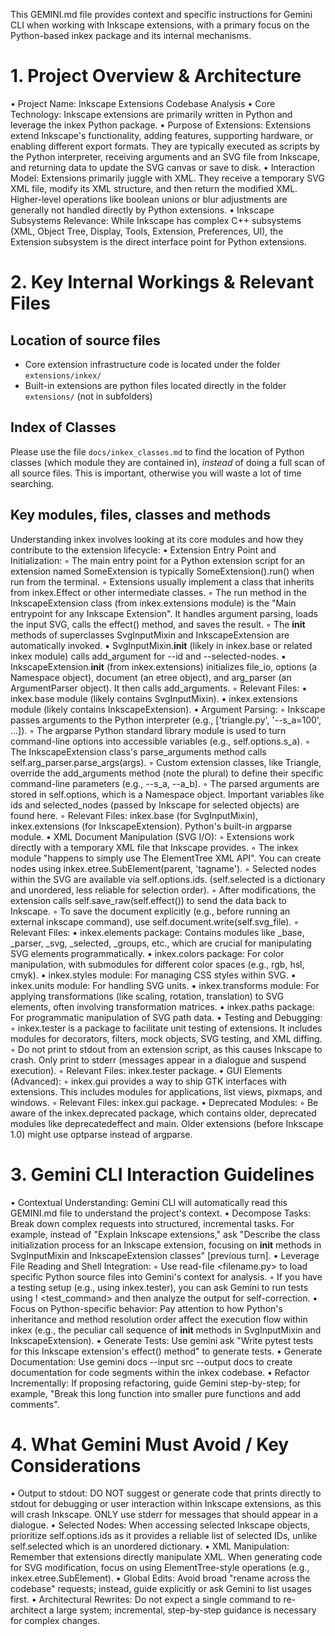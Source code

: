 This GEMINI.md file provides context and specific instructions for Gemini CLI when working with Inkscape extensions, with a primary focus on the Python-based inkex package and its internal mechanisms.

# 1. Project Overview & Architecture
• Project Name: Inkscape Extensions Codebase Analysis
• Core Technology: Inkscape extensions are primarily written in Python and leverage the inkex Python package.
• Purpose of Extensions: Extensions extend Inkscape's functionality, adding features, supporting hardware, or enabling different export formats. They are typically executed as scripts by the Python interpreter, receiving arguments and an SVG file from Inkscape, and returning data to update the SVG canvas or save to disk.
• Interaction Model: Extensions primarily juggle with XML. They receive a temporary SVG XML file, modify its XML structure, and then return the modified XML. Higher-level operations like boolean unions or blur adjustments are generally not handled directly by Python extensions.
• Inkscape Subsystems Relevance: While Inkscape has complex C++ subsystems (XML, Object Tree, Display, Tools, Extension, Preferences, UI), the Extension subsystem is the direct interface point for Python extensions.


# 2. Key Internal Workings & Relevant Files

## Location of source files
- Core extension infrastructure code is located under the folder `extensions/inkex/`
- Built-in extensions are python files located directly in the folder `extensions/` (not in subfolders)

## Index of Classes
Please use the file `docs/inkex_classes.md` to find the location of Python classes (which module they are contained in),
*instead* of doing a full scan of all source files. This is important, otherwise you will waste a lot of time searching.

## Key modules, files, classes and methods
Understanding inkex involves looking at its core modules and how they contribute to the extension lifecycle:
• Extension Entry Point and Initialization:
    ◦ The main entry point for a Python extension script for an extension named SomeExtension is typically SomeExtension().run() when run from the terminal.
    ◦ Extensions usually implement a class that inherits from inkex.Effect or other intermediate classes.
    ◦ The run method in the InkscapeExtension class (from inkex.extensions module) is the "Main entrypoint for any Inkscape Extension". It handles argument parsing, loads the input SVG, calls the effect() method, and saves the result.
    ◦ The __init__ methods of superclasses SvgInputMixin and InkscapeExtension are automatically invoked.
        ▪ SvgInputMixin.__init__ (likely in inkex.base or related inkex module) calls add_argument for --id and --selected-nodes.
        ▪ InkscapeExtension.__init__ (from inkex.extensions) initializes file_io, options (a Namespace object), document (an etree object), and arg_parser (an ArgumentParser object). It then calls add_arguments.
    ◦ Relevant Files:
        ▪ inkex.base module (likely contains SvgInputMixin).
        ▪ inkex.extensions module (likely contains InkscapeExtension).
• Argument Parsing:
    ◦ Inkscape passes arguments to the Python interpreter (e.g., ['triangle.py', '--s_a=100', ...]).
    ◦ The argparse Python standard library module is used to turn command-line options into accessible variables (e.g., self.options.s_a).
    ◦ The InkscapeExtension class's parse_arguments method calls self.arg_parser.parse_args(args).
    ◦ Custom extension classes, like Triangle, override the add_arguments method (note the plural) to define their specific command-line parameters (e.g., --s_a, --a_b).
    ◦ The parsed arguments are stored in self.options, which is a Namespace object. Important variables like ids and selected_nodes (passed by Inkscape for selected objects) are found here.
    ◦ Relevant Files: inkex.base (for SvgInputMixin), inkex.extensions (for InkscapeExtension). Python's built-in argparse module.
• XML Document Manipulation (SVG I/O):
    ◦ Extensions work directly with a temporary XML file that Inkscape provides.
    ◦ The inkex module "happens to simply use The ElementTree XML API". You can create nodes using inkex.etree.SubElement(parent, 'tagname').
    ◦ Selected nodes within the SVG are available via self.options.ids. (self.selected is a dictionary and unordered, less reliable for selection order).
    ◦ After modifications, the extension calls self.save_raw(self.effect()) to send the data back to Inkscape.
    ◦ To save the document explicitly (e.g., before running an external inkscape command), use self.document.write(self.svg_file).
    ◦ Relevant Files:
        ▪ inkex.elements package: Contains modules like _base, _parser, _svg, _selected, _groups, etc., which are crucial for manipulating SVG elements programmatically.
        ▪ inkex.colors package: For color manipulation, with submodules for different color spaces (e.g., rgb, hsl, cmyk).
        ▪ inkex.styles module: For managing CSS styles within SVG.
        ▪ inkex.units module: For handling SVG units.
        ▪ inkex.transforms module: For applying transformations (like scaling, rotation, translation) to SVG elements, often involving transformation matrices.
        ▪ inkex.paths package: For programmatic manipulation of SVG path data.
• Testing and Debugging:
    ◦ inkex.tester is a package to facilitate unit testing of extensions. It includes modules for decorators, filters, mock objects, SVG testing, and XML diffing.
    ◦ Do not print to stdout from an extension script, as this causes Inkscape to crash. Only print to stderr (messages appear in a dialogue and suspend execution).
    ◦ Relevant Files: inkex.tester package.
• GUI Elements (Advanced):
    ◦ inkex.gui provides a way to ship GTK interfaces with extensions. This includes modules for applications, list views, pixmaps, and windows.
    ◦ Relevant Files: inkex.gui package.
• Deprecated Modules:
    ◦ Be aware of the inkex.deprecated package, which contains older, deprecated modules like deprecatedeffect and main. Older extensions (before Inkscape 1.0) might use optparse instead of argparse.

# 3. Gemini CLI Interaction Guidelines
• Contextual Understanding: Gemini CLI will automatically read this GEMINI.md file to understand the project's context.
• Decompose Tasks: Break down complex requests into structured, incremental tasks. For example, instead of "Explain Inkscape extensions," ask "Describe the class initialization process for an Inkscape extension, focusing on __init__ methods in SvgInputMixin and InkscapeExtension classes" [previous turn].
• Leverage File Reading and Shell Integration:
    ◦ Use read-file <filename.py> to load specific Python source files into Gemini's context for analysis.
    ◦ If you have a testing setup (e.g., using inkex.tester), you can ask Gemini to run tests using ! <test_command> and then analyze the output for self-correction.
• Focus on Python-specific behavior: Pay attention to how Python's inheritance and method resolution order affect the execution flow within inkex (e.g., the peculiar call sequence of __init__ methods in SvgInputMixin and InkscapeExtension).
• Generate Tests: Use gemini ask "Write pytest tests for this Inkscape extension's effect() method" to generate tests.
• Generate Documentation: Use gemini docs --input src --output docs to create documentation for code segments within the inkex codebase.
• Refactor Incrementally: If proposing refactoring, guide Gemini step-by-step; for example, "Break this long function into smaller pure functions and add comments".

# 4. What Gemini Must Avoid / Key Considerations
• Output to stdout: DO NOT suggest or generate code that prints directly to stdout for debugging or user interaction within Inkscape extensions, as this will crash Inkscape. ONLY use stderr for messages that should appear in a dialogue.
• Selected Nodes: When accessing selected Inkscape objects, prioritize self.options.ids as it provides a reliable list of selected IDs, unlike self.selected which is an unordered dictionary.
• XML Manipulation: Remember that extensions directly manipulate XML. When generating code for SVG modification, focus on using ElementTree-style operations (e.g., inkex.etree.SubElement).
• Global Edits: Avoid broad "rename across the codebase" requests; instead, guide explicitly or ask Gemini to list usages first.
• Architectural Rewrites: Do not expect a single command to re-architect a large system; incremental, step-by-step guidance is necessary for complex changes.
